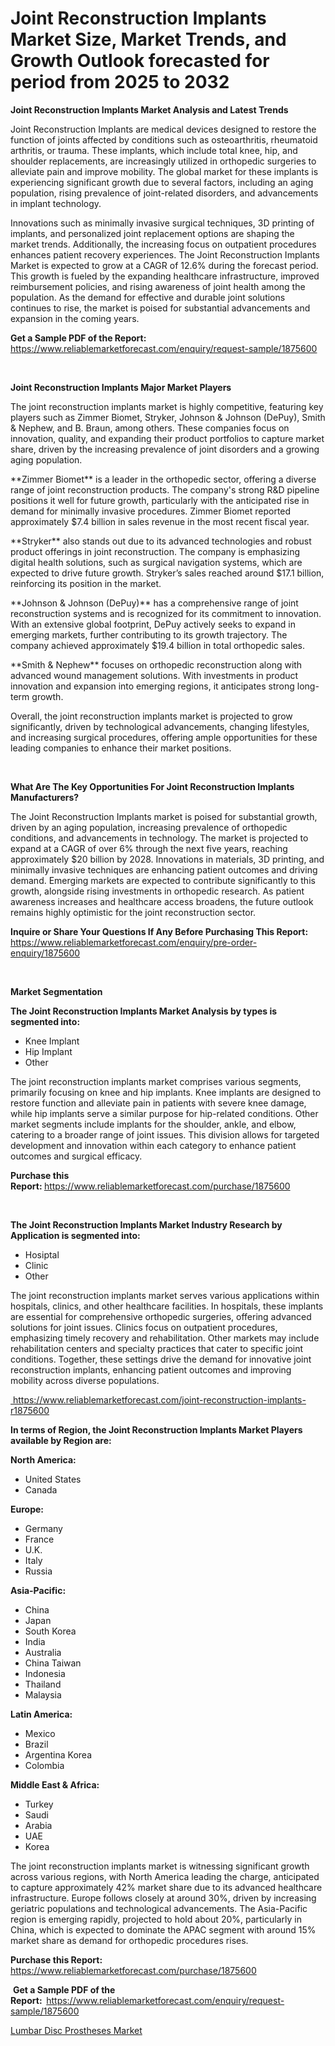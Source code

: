 <p><h1>Joint Reconstruction Implants Market Size, Market Trends, and Growth Outlook forecasted for period from 2025 to 2032</h1></p><p><strong>Joint Reconstruction Implants Market Analysis and Latest Trends</strong></p>
<p><p>Joint Reconstruction Implants are medical devices designed to restore the function of joints affected by conditions such as osteoarthritis, rheumatoid arthritis, or trauma. These implants, which include total knee, hip, and shoulder replacements, are increasingly utilized in orthopedic surgeries to alleviate pain and improve mobility. The global market for these implants is experiencing significant growth due to several factors, including an aging population, rising prevalence of joint-related disorders, and advancements in implant technology.</p><p>Innovations such as minimally invasive surgical techniques, 3D printing of implants, and personalized joint replacement options are shaping the market trends. Additionally, the increasing focus on outpatient procedures enhances patient recovery experiences. The Joint Reconstruction Implants Market is expected to grow at a CAGR of 12.6% during the forecast period. This growth is fueled by the expanding healthcare infrastructure, improved reimbursement policies, and rising awareness of joint health among the population. As the demand for effective and durable joint solutions continues to rise, the market is poised for substantial advancements and expansion in the coming years.</p></p>
<p><strong>Get a Sample PDF of the Report:&nbsp;</strong> <a href="https://www.reliablemarketforecast.com/enquiry/request-sample/1875600?utm_campaign=2397&utm_medium=2&utm_source=Github&utm_content=ia&utm_term=05032025&utm_id=joint-reconstruction-implants">https://www.reliablemarketforecast.com/enquiry/request-sample/1875600</a></p>
<p>&nbsp;</p>
<p><strong>Joint Reconstruction Implants Major Market Players</strong></p>
<p><p>The joint reconstruction implants market is highly competitive, featuring key players such as Zimmer Biomet, Stryker, Johnson & Johnson (DePuy), Smith & Nephew, and B. Braun, among others. These companies focus on innovation, quality, and expanding their product portfolios to capture market share, driven by the increasing prevalence of joint disorders and a growing aging population.</p><p>**Zimmer Biomet** is a leader in the orthopedic sector, offering a diverse range of joint reconstruction products. The company's strong R&D pipeline positions it well for future growth, particularly with the anticipated rise in demand for minimally invasive procedures. Zimmer Biomet reported approximately $7.4 billion in sales revenue in the most recent fiscal year.</p><p>**Stryker** also stands out due to its advanced technologies and robust product offerings in joint reconstruction. The company is emphasizing digital health solutions, such as surgical navigation systems, which are expected to drive future growth. Stryker’s sales reached around $17.1 billion, reinforcing its position in the market.</p><p>**Johnson & Johnson (DePuy)** has a comprehensive range of joint reconstruction systems and is recognized for its commitment to innovation. With an extensive global footprint, DePuy actively seeks to expand in emerging markets, further contributing to its growth trajectory. The company achieved approximately $19.4 billion in total orthopedic sales.</p><p>**Smith & Nephew** focuses on orthopedic reconstruction along with advanced wound management solutions. With investments in product innovation and expansion into emerging regions, it anticipates strong long-term growth.</p><p>Overall, the joint reconstruction implants market is projected to grow significantly, driven by technological advancements, changing lifestyles, and increasing surgical procedures, offering ample opportunities for these leading companies to enhance their market positions.</p></p>
<p>&nbsp;</p>
<p><strong>What Are The Key Opportunities For Joint Reconstruction Implants Manufacturers?</strong></p>
<p><p>The Joint Reconstruction Implants market is poised for substantial growth, driven by an aging population, increasing prevalence of orthopedic conditions, and advancements in technology. The market is projected to expand at a CAGR of over 6% through the next five years, reaching approximately $20 billion by 2028. Innovations in materials, 3D printing, and minimally invasive techniques are enhancing patient outcomes and driving demand. Emerging markets are expected to contribute significantly to this growth, alongside rising investments in orthopedic research. As patient awareness increases and healthcare access broadens, the future outlook remains highly optimistic for the joint reconstruction sector.</p></p>
<p><strong>Inquire or Share Your Questions If Any Before Purchasing This Report:</strong> <a href="https://www.reliablemarketforecast.com/enquiry/pre-order-enquiry/1875600?utm_campaign=2397&utm_medium=2&utm_source=Github&utm_content=ia&utm_term=05032025&utm_id=joint-reconstruction-implants">https://www.reliablemarketforecast.com/enquiry/pre-order-enquiry/1875600</a></p>
<p>&nbsp;</p>
<p><strong>Market Segmentation</strong></p>
<p><strong>The Joint Reconstruction Implants Market Analysis by types is segmented into:</strong></p>
<p><ul><li>Knee Implant</li><li>Hip Implant</li><li>Other</li></ul></p>
<p><p>The joint reconstruction implants market comprises various segments, primarily focusing on knee and hip implants. Knee implants are designed to restore function and alleviate pain in patients with severe knee damage, while hip implants serve a similar purpose for hip-related conditions. Other market segments include implants for the shoulder, ankle, and elbow, catering to a broader range of joint issues. This division allows for targeted development and innovation within each category to enhance patient outcomes and surgical efficacy.</p></p>
<p><strong>Purchase this Report:&nbsp;</strong><a href="https://www.reliablemarketforecast.com/purchase/1875600?utm_campaign=2397&utm_medium=2&utm_source=Github&utm_content=ia&utm_term=05032025&utm_id=joint-reconstruction-implants">https://www.reliablemarketforecast.com/purchase/1875600</a></p>
<p>&nbsp;</p>
<p><strong>The Joint Reconstruction Implants Market Industry Research by Application is segmented into:</strong></p>
<p><ul><li>Hosiptal</li><li>Clinic</li><li>Other</li></ul></p>
<p><p>The joint reconstruction implants market serves various applications within hospitals, clinics, and other healthcare facilities. In hospitals, these implants are essential for comprehensive orthopedic surgeries, offering advanced solutions for joint issues. Clinics focus on outpatient procedures, emphasizing timely recovery and rehabilitation. Other markets may include rehabilitation centers and specialty practices that cater to specific joint conditions. Together, these settings drive the demand for innovative joint reconstruction implants, enhancing patient outcomes and improving mobility across diverse populations.</p></p>
<p><a href="https://www.reliablemarketforecast.com/joint-reconstruction-implants-r1875600?utm_campaign=2397&utm_medium=2&utm_source=Github&utm_content=ia&utm_term=05032025&utm_id=joint-reconstruction-implants">&nbsp;https://www.reliablemarketforecast.com/joint-reconstruction-implants-r1875600</a></p>
<p><strong>In terms of Region, the Joint Reconstruction Implants Market Players available by Region are:</strong></p>
<p>
    <p> <strong> North America: </strong>
        <ul>
            <li>United States</li>
            <li>Canada</li>
        </ul>
        </p> 
    <p> <strong> Europe: </strong>
        <ul>
            <li>Germany</li>
            <li>France</li>
            <li>U.K.</li>
            <li>Italy</li>
            <li>Russia</li>
        </ul>
        </p> 
    <p> <strong> Asia-Pacific: </strong>
        <ul>
            <li>China</li>
            <li>Japan</li>
            <li>South Korea</li>
            <li>India</li>
            <li>Australia</li>
            <li>China Taiwan</li>
            <li>Indonesia</li>
            <li>Thailand</li>
            <li>Malaysia</li>
        </ul>
        </p> 
    <p> <strong> Latin America: </strong>
        <ul>
            <li>Mexico</li>
            <li>Brazil</li>
            <li>Argentina Korea</li>
            <li>Colombia</li>
        </ul>
        </p> 
    <p> <strong> Middle East & Africa: </strong>
        <ul>
            <li>Turkey</li>
            <li>Saudi</li>
            <li>Arabia</li>
            <li>UAE</li>
            <li>Korea</li>
        </ul>
    </p>
    </p>
<p><p>The joint reconstruction implants market is witnessing significant growth across various regions, with North America leading the charge, anticipated to capture approximately 42% market share due to its advanced healthcare infrastructure. Europe follows closely at around 30%, driven by increasing geriatric populations and technological advancements. The Asia-Pacific region is emerging rapidly, projected to hold about 20%, particularly in China, which is expected to dominate the APAC segment with around 15% market share as demand for orthopedic procedures rises.</p></p>
<p><strong>Purchase this Report: </strong><a href="https://www.reliablemarketforecast.com/purchase/1875600?utm_campaign=2397&utm_medium=2&utm_source=Github&utm_content=ia&utm_term=05032025&utm_id=joint-reconstruction-implants">https://www.reliablemarketforecast.com/purchase/1875600</a></p>
<p>&nbsp;<strong>Get a Sample PDF of the Report:&nbsp;&nbsp;</strong><a href="https://www.reliablemarketforecast.com/enquiry/request-sample/1875600?utm_campaign=2397&utm_medium=2&utm_source=Github&utm_content=ia&utm_term=05032025&utm_id=joint-reconstruction-implants">https://www.reliablemarketforecast.com/enquiry/request-sample/1875600</a></p>
<p><strong></strong></p>
<p><p><a href="https://github.com/FahadAhmed223/Market-Research-Report-List-1/blob/main/lumbar-disc-prostheses-market.md?utm_campaign=2397&utm_medium=2&utm_source=Github&utm_content=ia&utm_term=05032025&utm_id=joint-reconstruction-implants">Lumbar Disc Prostheses Market</a></p></p>